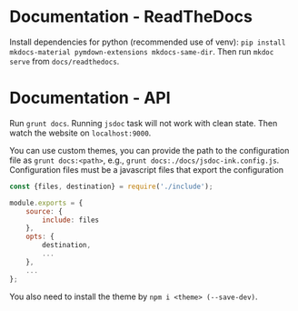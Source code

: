 # Documentation - ReadTheDocs
Install dependencies for python (recommended use of venv):
```pip install mkdocs-material pymdown-extensions mkdocs-same-dir```.
Then run ``mkdoc serve`` from `docs/readthedocs`.

# Documentation - API

Run ``grunt docs``. Running `jsdoc` task will not work with clean state.
Then watch the website on `localhost:9000`.

You can use custom themes, you can provide the path to the configuration file
as ``grunt docs:<path>``, e.g., ``grunt docs:./docs/jsdoc-ink.config.js``. 
Configuration files must be a javascript files that export the configuration
````js
const {files, destination} = require('./include');

module.exports = {
    source: {
        include: files
    },
    opts: {
        destination,
        ...
    },
    ...
};
````
You also need to install the theme by ``npm i <theme> (--save-dev)``.
